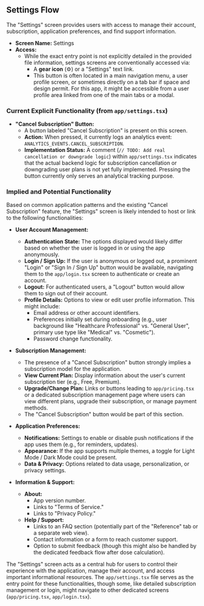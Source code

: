 ## Settings Flow

The "Settings" screen provides users with access to manage their account, subscription, application preferences, and find support information.

*   **Screen Name:** Settings
*   **Access:**
    *   While the exact entry point is not explicitly detailed in the provided file information, settings screens are conventionally accessed via:
        *   A **gear icon** (⚙️) or a "Settings" text link.
        *   This button is often located in a main navigation menu, a user profile screen, or sometimes directly on a tab bar if space and design permit. For this app, it might be accessible from a user profile area linked from one of the main tabs or a modal.

### Current Explicit Functionality (from `app/settings.tsx`)

*   **"Cancel Subscription" Button:**
    *   A button labeled "Cancel Subscription" is present on this screen.
    *   **Action:** When pressed, it currently logs an analytics event: `ANALYTICS_EVENTS.CANCEL_SUBSCRIPTION`.
    *   **Implementation Status:** A comment (`// TODO: Add real cancellation or downgrade logic`) within `app/settings.tsx` indicates that the actual backend logic for subscription cancellation or downgrading user plans is not yet fully implemented. Pressing the button currently only serves an analytical tracking purpose.

### Implied and Potential Functionality

Based on common application patterns and the existing "Cancel Subscription" feature, the "Settings" screen is likely intended to host or link to the following functionalities:

*   **User Account Management:**
    *   **Authentication State:** The options displayed would likely differ based on whether the user is logged in or using the app anonymously.
    *   **Login / Sign Up:** If the user is anonymous or logged out, a prominent "Login" or "Sign In / Sign Up" button would be available, navigating them to the `app/login.tsx` screen to authenticate or create an account.
    *   **Logout:** For authenticated users, a "Logout" button would allow them to sign out of their account.
    *   **Profile Details:** Options to view or edit user profile information. This might include:
        *   Email address or other account identifiers.
        *   Preferences initially set during onboarding (e.g., user background like "Healthcare Professional" vs. "General User", primary use type like "Medical" vs. "Cosmetic").
        *   Password change functionality.

*   **Subscription Management:**
    *   The presence of a "Cancel Subscription" button strongly implies a subscription model for the application.
    *   **View Current Plan:** Display information about the user's current subscription tier (e.g., Free, Premium).
    *   **Upgrade/Change Plan:** Links or buttons leading to `app/pricing.tsx` or a dedicated subscription management page where users can view different plans, upgrade their subscription, or manage payment methods.
    *   The "Cancel Subscription" button would be part of this section.

*   **Application Preferences:**
    *   **Notifications:** Settings to enable or disable push notifications if the app uses them (e.g., for reminders, updates).
    *   **Appearance:** If the app supports multiple themes, a toggle for Light Mode / Dark Mode could be present.
    *   **Data & Privacy:** Options related to data usage, personalization, or privacy settings.

*   **Information & Support:**
    *   **About:**
        *   App version number.
        *   Links to "Terms of Service."
        *   Links to "Privacy Policy."
    *   **Help / Support:**
        *   Links to an FAQ section (potentially part of the "Reference" tab or a separate web view).
        *   Contact information or a form to reach customer support.
        *   Option to submit feedback (though this might also be handled by the dedicated feedback flow after dose calculation).

The "Settings" screen acts as a central hub for users to control their experience with the application, manage their account, and access important informational resources. The `app/settings.tsx` file serves as the entry point for these functionalities, though some, like detailed subscription management or login, might navigate to other dedicated screens (`app/pricing.tsx`, `app/login.tsx`).
